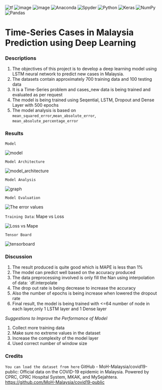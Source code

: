 <a><img alt='tf' src="https://img.shields.io/badge/TensorFlow-FF6F00?style=for-the-badge&logo=tensorflow&logoColor=white"></a>
<a><img alt = 'image' src="https://img.shields.io/badge/Spyder%20Ide-FF0000?style=for-the-badge&logo=spyder%20ide&logoColor=white"></a>
<a><img alt = 'image' src="https://img.shields.io/badge/Python-14354C?style=for-the-badge&logo=python&logoColor=white"></a>
![Anaconda](https://img.shields.io/badge/Anaconda-%2344A833.svg?style=for-the-badge&logo=anaconda&logoColor=white)
![Spyder](https://img.shields.io/badge/Spyder-838485?style=for-the-badge&logo=spyder%20ide&logoColor=maroon)
![Python](https://img.shields.io/badge/python-3670A0?style=for-the-badge&logo=python&logoColor=ffdd54)
![Keras](https://img.shields.io/badge/Keras-%23D00000.svg?style=for-the-badge&logo=Keras&logoColor=white)
![NumPy](https://img.shields.io/badge/numpy-%23013243.svg?style=for-the-badge&logo=numpy&logoColor=white)
![Pandas](https://img.shields.io/badge/pandas-%23150458.svg?style=for-the-badge&logo=pandas&logoColor=white)

# Time-Series Cases in Malaysia Prediction using Deep Learning

### Descriptions
1) The objectives of this project is to develop a deep learning model using LSTM neural network to predict new cases in Malaysia.
2) The datasets contain approximately 700 training data and 100 testing data
3) It is a Time-Series problem and cases_new data is being trained and evaluated as per request
4) The model is being trained using Seqential, LSTM, Dropout and Dense Layer with 500 epochs
5) The model analysis is based on `mean_squared_error`,`mean_absolute_error`, `mean_absolute_percentage_error`

### Results
`Model`

![model](https://user-images.githubusercontent.com/106902414/175518804-21d7914e-9554-40e2-86c0-e0f1fd9052e9.PNG)



`Model Architecture`


![model_architecture](https://user-images.githubusercontent.com/106902414/175518828-d11a8cd3-31d4-4679-8114-c45cda54ec67.png)

`Model Analysis`

![graph](https://user-images.githubusercontent.com/106902414/175519182-a69faaa9-2d0c-41bb-979d-d14c5b6c2ed2.png)


`Model Evaluation`

![The error values](https://user-images.githubusercontent.com/106902414/175519137-f3ee6ba5-5425-4e35-9276-74008f3b7deb.PNG)



`Training Data`: Mape vs Loss

![Loss vs Mape](https://user-images.githubusercontent.com/106902414/175518873-d8cd9321-3c5c-422f-84a4-7c7a271bc2f3.PNG)



`Tensor Board`



![tensorboard](https://user-images.githubusercontent.com/106902414/175519202-ebb5db7e-0ab8-4baa-a6bc-6dd95fdde840.PNG)



### Discussion
1) The result produced is quite good which is MAPE is less than 1%
2) The model can predict well based on the accuracy produced
3) The data preprocessing involved is only fill the Nan using interpolation of data: `df.interpolate
4) The drop out rate is being decrease to increase the accuracy
5) Also the number of epochs is being increase when lowered the dropout rate
6) Final result, the model is being trained with <=64 number of node in each layer,only 1 LSTM layer and 1 Dense layer

*Suggestions to Improve the Performance of Model*

1) Collect more training data
2) Make sure no extreme values in the dataset
3) Increase the complexity of the model layer
4) Used correct number of window size

### Credits
`You can load the dataset from here`
GitHub - MoH-Malaysia/covid19-public: Official data on the COVID-19 epidemic in Malaysia. Powered by CPRC, CPRC Hospital System, MKAK, and MySejahtera.
https://github.com/MoH-Malaysia/covid19-public



